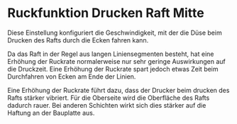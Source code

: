 Ruckfunktion Drucken Raft Mitte
====
Diese Einstellung konfiguriert die Geschwindigkeit, mit der die Düse beim Drucken des Rafts durch die Ecken fahren kann.

Da das Raft in der Regel aus langen Liniensegmenten besteht, hat eine Erhöhung der Ruckrate normalerweise nur sehr geringe Auswirkungen auf die Druckzeit. Eine Erhöhung der Ruckrate spart jedoch etwas Zeit beim Durchfahren von Ecken am Ende der Linien.

Eine Erhöhung der Ruckrate führt dazu, dass der Drucker beim drucken des Rafts stärker vibriert. Für die Oberseite wird die Oberfläche des Rafts dadurch rauer. Bei anderen Schichten wirkt sich dies stärker auf die Haftung an der Bauplatte aus.